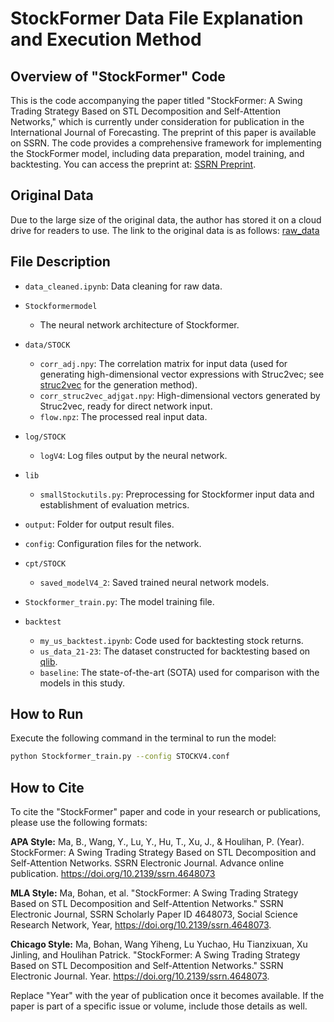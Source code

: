 # StockFormer Data File Explanation and Execution Method

## Overview of "StockFormer" Code
This is the code accompanying the paper titled "StockFormer: A Swing Trading Strategy Based on STL Decomposition and Self-Attention Networks," which is currently under consideration for publication in the International Journal of Forecasting. The preprint of this paper is available on SSRN. The code provides a comprehensive framework for implementing the StockFormer model, including data preparation, model training, and backtesting. You can access the preprint at: [SSRN Preprint](https://ssrn.com/abstract=4648073).

## Original Data
Due to the large size of the original data, the author has stored it on a cloud drive for readers to use. The link to the original data is as follows: [raw_data](https://drive.google.com/drive/folders/1V-qq2NtCV0T4ULgYLI05Ev8g5ntoC3io?usp=sharing)

## File Description
- `data_cleaned.ipynb`: Data cleaning for raw data.
- `Stockformermodel`
  - The neural network architecture of Stockformer.

- `data/STOCK`
  - `corr_adj.npy`: The correlation matrix for input data (used for generating high-dimensional vector expressions with Struc2vec; see [struc2vec](https://github.com/shenweichen/GraphEmbedding/blob/master/examples/struc2vec_flight.py) for the generation method).
  - `corr_struc2vec_adjgat.npy`: High-dimensional vectors generated by Struc2vec, ready for direct network input.
  - `flow.npz`: The processed real input data.

- `log/STOCK`
  - `logV4`: Log files output by the neural network.

- `lib`
  - `smallStockutils.py`: Preprocessing for Stockformer input data and establishment of evaluation metrics.

- `output`: Folder for output result files.
- `config`: Configuration files for the network.
- `cpt/STOCK`
  - `saved_modelV4_2`: Saved trained neural network models.

- `Stockformer_train.py`: The model training file.
- `backtest`
  - `my_us_backtest.ipynb`: Code used for backtesting stock returns.
  - `us_data_21-23`: The dataset constructed for backtesting based on [qlib](https://github.com/microsoft/qlib).
  - `baseline`: The state-of-the-art (SOTA) used for comparison with the models in this study.

## How to Run
Execute the following command in the terminal to run the model:

```sh
python Stockformer_train.py --config STOCKV4.conf
```

## How to Cite
To cite the "StockFormer" paper and code in your research or publications, please use the following formats:

**APA Style:**
Ma, B., Wang, Y., Lu, Y., Hu, T., Xu, J., & Houlihan, P. (Year). StockFormer: A Swing Trading Strategy Based on STL Decomposition and Self-Attention Networks. SSRN Electronic Journal. Advance online publication. https://doi.org/10.2139/ssrn.4648073

**MLA Style:**
Ma, Bohan, et al. "StockFormer: A Swing Trading Strategy Based on STL Decomposition and Self-Attention Networks." SSRN Electronic Journal, SSRN Scholarly Paper ID 4648073, Social Science Research Network, Year, https://doi.org/10.2139/ssrn.4648073.

**Chicago Style:**
Ma, Bohan, Wang Yiheng, Lu Yuchao, Hu Tianzixuan, Xu Jinling, and Houlihan Patrick. "StockFormer: A Swing Trading Strategy Based on STL Decomposition and Self-Attention Networks." SSRN Electronic Journal. Year. https://doi.org/10.2139/ssrn.4648073.

Replace "Year" with the year of publication once it becomes available. If the paper is part of a specific issue or volume, include those details as well.
